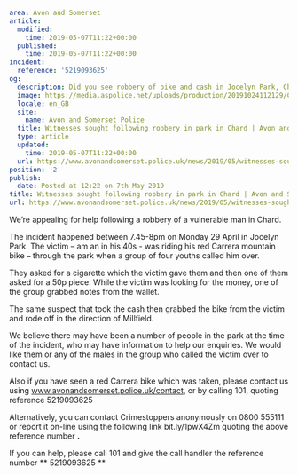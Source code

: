 ```yaml
area: Avon and Somerset
article:
  modified:
    time: 2019-05-07T11:22+00:00
  published:
    time: 2019-05-07T11:22+00:00
incident:
  reference: '5219093625'
og:
  description: Did you see robbery of bike and cash in Jocelyn Park, Chard?
  image: https://media.aspolice.net/uploads/production/20191024112129/Can-you-help-3.jpg
  locale: en_GB
  site:
    name: Avon and Somerset Police
  title: Witnesses sought following robbery in park in Chard | Avon and Somerset Police
  type: article
  updated:
    time: 2019-05-07T11:22+00:00
  url: https://www.avonandsomerset.police.uk/news/2019/05/witnesses-sought-following-robbery-in-park-in-chard/
position: '2'
publish:
  date: Posted at 12:22 on 7th May 2019
title: Witnesses sought following robbery in park in Chard | Avon and Somerset Police
url: https://www.avonandsomerset.police.uk/news/2019/05/witnesses-sought-following-robbery-in-park-in-chard/
```

We’re appealing for help following a robbery of a vulnerable man in Chard.

The incident happened between 7.45-8pm on Monday 29 April in Jocelyn Park. The victim – am an in his 40s - was riding his red Carrera mountain bike – through the park when a group of four youths called him over.

They asked for a cigarette which the victim gave them and then one of them asked for a 50p piece. While the victim was looking for the money, one of the group grabbed notes from the wallet.

The same suspect that took the cash then grabbed the bike from the victim and rode off in the direction of Millfield.

We believe there may have been a number of people in the park at the time of the incident, who may have information to help our enquiries. We would like them or any of the males in the group who called the victim over to contact us.

Also if you have seen a red Carrera bike which was taken, please contact us using www.avonandsomerset.police.uk/contact, or by calling 101, quoting reference 5219093625

Alternatively, you can contact Crimestoppers anonymously on 0800 555111 or report it on-line using the following link bit.ly/1pwX4Zm quoting the above reference number **.**

If you can help, please call 101 and give the call handler the reference number ** 5219093625 **
